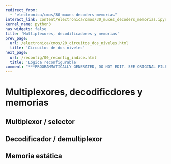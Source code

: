 ```yaml
---
redirect_from:
  - "electronica/cmos/30-muxes-decoders-memorias"
interact_link: content/electronica/cmos/30_muxes_decoders_memorias.ipynb
kernel_name: python3
has_widgets: false
title: 'Multiplexores, decodificadores y memorias'
prev_page:
  url: /electronica/cmos/20_circuitos_dos_niveles.html
  title: 'Circuitos de dos niveles'
next_page:
  url: /reconfig/00_reconfig_indice.html
  title: 'Lógica reconfigurable'
comment: "***PROGRAMMATICALLY GENERATED, DO NOT EDIT. SEE ORIGINAL FILES IN /content***"
---
```

# **Multiplexores, decodificdores y memorias**



## Multiplexor / selector



## Decodificador / demultiplexor



## Memoria estática

